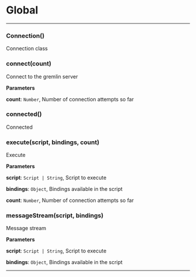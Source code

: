 # Global





* * *

### Connection() 

Connection class



### connect(count) 

Connect to the gremlin server

**Parameters**

**count**: `Number`, Number of connection attempts so far



### connected() 

Connected



### execute(script, bindings, count) 

Execute

**Parameters**

**script**: `Script | String`, Script to execute

**bindings**: `Object`, Bindings available in the script

**count**: `Number`, Number of connection attempts so far



### messageStream(script, bindings) 

Message stream

**Parameters**

**script**: `Script | String`, Script to execute

**bindings**: `Object`, Bindings available in the script




* * *











